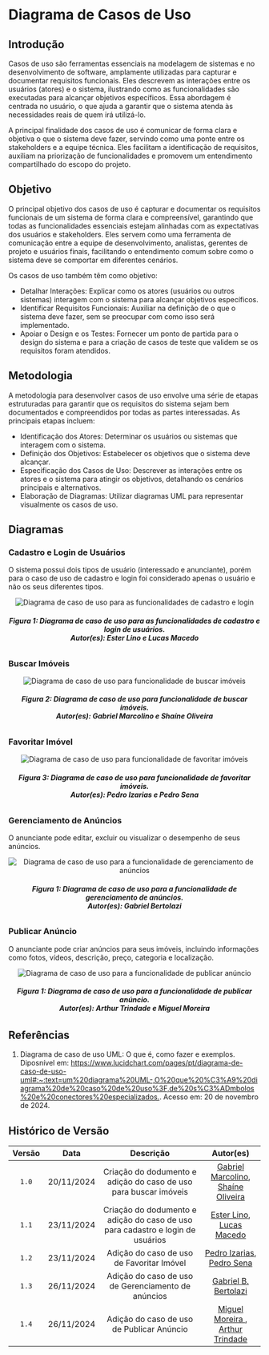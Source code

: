 <!-- # 2.3. Módulo Notação UML – Modelagem Organizacional OU Casos de Uso

Foco_3: Modelagem Organizacional OU Casos de Uso.

Entrega Mínima: 1 Modelo, sendo esse o Diagrama de Pacotes ou o Diagrama de Casos de Uso.

Apresentação (em sala) explicando o modelo especificado, com: (i) rastro claro aos membros participantes (MOSTRAR QUADRO DE PARTICIPAÇÕES & COMMITS); (ii) justificativas & senso crítico sobre o modelo, e (iii) comentários gerais sobre o trabalho em equipe. Tempo da Apresentação: +/- 5min. Recomendação: Apresentar diretamente via Wiki ou GitPages do Projeto. Baixar os conteúdos com antecedência, evitando problemas de internet no momento de exposição nas Dinâmicas de Avaliação.

A Wiki ou GitPages do Projeto deve conter um tópico dedicado ao Módulo Modelagem Organizacional/Casos de Uso (Notação UML), com 1 modelo, histórico de versões, referências, e demais detalhamentos gerados pela equipe nesse escopo. -->

# Diagrama de Casos de Uso

## Introdução

Casos de uso são ferramentas essenciais na modelagem de sistemas e no desenvolvimento de software, amplamente utilizadas para capturar e documentar requisitos funcionais. Eles descrevem as interações entre os usuários (atores) e o sistema, ilustrando como as funcionalidades são executadas para alcançar objetivos específicos. Essa abordagem é centrada no usuário, o que ajuda a garantir que o sistema atenda às necessidades reais de quem irá utilizá-lo.

A principal finalidade dos casos de uso é comunicar de forma clara e objetiva o que o sistema deve fazer, servindo como uma ponte entre os stakeholders e a equipe técnica. Eles facilitam a identificação de requisitos, auxiliam na priorização de funcionalidades e promovem um entendimento compartilhado do escopo do projeto.

## Objetivo

O principal objetivo dos casos de uso é capturar e documentar os requisitos funcionais de um sistema de forma clara e compreensível, garantindo que todas as funcionalidades essenciais estejam alinhadas com as expectativas dos usuários e stakeholders. Eles servem como uma ferramenta de comunicação entre a equipe de desenvolvimento, analistas, gerentes de projeto e usuários finais, facilitando o entendimento comum sobre como o sistema deve se comportar em diferentes cenários.

Os casos de uso também têm como objetivo:

- Detalhar Interações: Explicar como os atores (usuários ou outros sistemas) interagem com o sistema para alcançar objetivos específicos.
- Identificar Requisitos Funcionais: Auxiliar na definição de o que o sistema deve fazer, sem se preocupar com como isso será implementado.
- Apoiar o Design e os Testes: Fornecer um ponto de partida para o design do sistema e para a criação de casos de teste que validem se os requisitos foram atendidos.

## Metodologia

A metodologia para desenvolver casos de uso envolve uma série de etapas estruturadas para garantir que os requisitos do sistema sejam bem documentados e compreendidos por todas as partes interessadas. As principais etapas incluem:

- Identificação dos Atores: Determinar os usuários ou sistemas que interagem com o sistema.
- Definição dos Objetivos: Estabelecer os objetivos que o sistema deve alcançar.
- Especificação dos Casos de Uso: Descrever as interações entre os atores e o sistema para atingir os objetivos, detalhando os cenários principais e alternativos.
- Elaboração de Diagramas: Utilizar diagramas UML para representar visualmente os casos de uso.

## Diagramas

### Cadastro e Login de Usuários

O sistema possui dois tipos de usuário (interessado e anunciante), porém para o caso de uso de cadastro e login foi considerado apenas o usuário e não os seus diferentes tipos.

<div style="text-align: center;">
    <img src="../images/casos-cadastro-login.png" alt="Diagrama de caso de uso para as funcionalidades de cadastro e login">
</div>
<figcaption align='center'>
    <h6><b>Figura 1: Diagrama de caso de uso para as funcionalidades de cadastro e login de usuários. <br> Autor(es): Ester Lino e Lucas Macedo</h6></b>
</figcaption>

### Buscar Imóveis

<div style="text-align: center;">
    <img src="../images/casos-buscar-imoveis.png" alt="Diagrama de caso de uso para funcionalidade de buscar imóveis">
</div>
<figcaption align='center'>
    <h6><b>Figura 2: Diagrama de caso de uso para funcionalidade de buscar imóveis. <br> Autor(es): Gabriel Marcolino e Shaíne Oliveira</h6></b>
</figcaption>


### Favoritar Imóvel

<div style="text-align: center;">
    <img src="../images/casos-favoritar-imoveis.png" alt="Diagrama de caso de uso para funcionalidade de favoritar imóveis">
</div>
<figcaption align='center'>
    <h6><b>Figura 3: Diagrama de caso de uso para funcionalidade de favoritar imóveis. <br> Autor(es): Pedro Izarias e Pedro Sena</h6></b>
</figcaption>

### Gerenciamento de Anúncios

⁠O anunciante pode editar, excluir ou visualizar o desempenho de seus anúncios.

<div style="text-align: center;">
    <img src="../images/casos-gerenciar-anuncios.png" alt="Diagrama de caso de uso para a funcionalidade de gerenciamento de anúncios">
</div>
<figcaption align='center'>
    <h6><b>Figura 1: Diagrama de caso de uso para a funcionalidade de gerenciamento de anúncios. <br> Autor(es): Gabriel Bertolazi</h6></b>
</figcaption>

### Publicar Anúncio

⁠O anunciante pode criar anúncios para seus imóveis, incluindo informações como fotos, vídeos, descrição, preço, categoria e localização.

<div style="text-align: center;">
    <img src="../images/casos-publicar-anuncio.png" alt="Diagrama de caso de uso para a funcionalidade de publicar anúncio">
</div>
<figcaption align='center'>
    <h6><b>Figura 1: Diagrama de caso de uso para a funcionalidade de publicar anúncio. <br> Autor(es): Arthur Trindade e Miguel Moreira</h6></b>
</figcaption>

## Referências

1. Diagrama de caso de uso UML: O que é, como fazer e exemplos. Diposnível em: <https://www.lucidchart.com/pages/pt/diagrama-de-caso-de-uso-uml#:~:text=um%20diagrama%20UML-,O%20que%20%C3%A9%20diagrama%20de%20caso%20de%20uso%3F,de%20s%C3%ADmbolos%20e%20conectores%20especializados.>. Acesso em: 20 de novembro de 2024.

## Histórico de Versão

| Versão |    Data    |                            Descrição                             |                                                  Autor(es)                                                  |
| :----: | :--------: | :--------------------------------------------------------------: | :---------------------------------------------------------------------------------------------------------: |
| `1.0`  | 20/11/2024 | Criação do dodumento e adição do caso de uso para buscar imóveis | [Gabriel Marcolino](https://github.com/GabrielMR360), [Shaíne Oliveira](https://github.com/ShaineOliveira) |
| `1.1`  | 23/11/2024 | Criação do dodumento e adição do caso de uso para cadastro e login de usuários  | [Ester Lino](https://github.com/esteerlino), [Lucas Macedo](https://github.com/Luckx98) |
| `1.2`  | 23/11/2024 | Adição do caso de uso de Favoritar Imóvel  | [Pedro Izarias](https://github.com/Izarias), [Pedro Sena](https://github.com/pedroyen21) |
| `1.3`  | 26/11/2024 | Adição do caso de uso de Gerenciamento de anúncios  | [Gabriel B. Bertolazi](https://github.com/Bertolazi) |
| `1.4`  | 26/11/2024 | Adição do caso de uso de Publicar Anúncio  | [Miguel Moreira ](https://github.com/EhOMiguel), [Arthur Trindade](https://github.com/trindadea)  |
